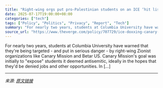 ```yaml
---
title: "Right-wing orgs put pro-Palestinian students on an ICE ‘hit list’"
date: 2025-07-17T19:00:00+08:00
categories: ["tech"]
tags: ["Policy", "Politics", "Privacy", "Report", "Tech"]
summary: "For nearly two years, students at Columbia University have warned that they're being targeted - and put in serious danger - by right-wing Zionist organizations like Canary Mission and Betar US. Canary"
source_url: "https://www.theverge.com/policy/707729/ice-doxxing-canary-mission-columbia-mahmoud-khalil"
---
```


For nearly two years, students at Columbia University have warned that they're being targeted - and put in serious danger - by right-wing Zionist organizations like Canary Mission and Betar US. Canary Mission's goal was initially to "expose" students it deemed antisemitic, ideally in the hopes that they'd be denied jobs and other opportunities. In [&#8230;]

---

*来源: [原文链接](https://www.theverge.com/policy/707729/ice-doxxing-canary-mission-columbia-mahmoud-khalil)*
